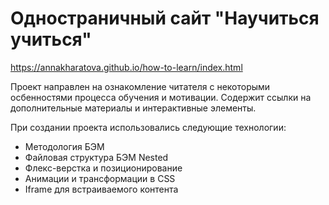# Одностраничный сайт "Научиться учиться"

 https://annakharatova.github.io/how-to-learn/index.html

  Проект направлен на ознакомление читателя с некоторыми осбенностями процесса обучения и мотивации.
  Содержит ссылки на дополнительные материалы и интерактивные элементы.

При создании проекта использовались следующие технологии:

* Методология БЭМ
* Файловая структура БЭМ Nested
* Флекс-верстка и позиционирование
* Анимации и трансформации в CSS
* Iframe для встраиваемого контента

